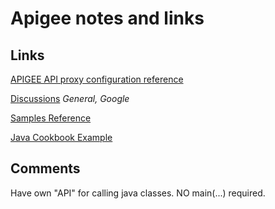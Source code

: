 # Apigee notes and links

## Links

[APIGEE API proxy configuration reference](https://cloud.google.com/apigee/docs/api-platform/reference/api-proxy-configuration-reference#baseconfig)

[Discussions](https://www.googlecloudcommunity.com/gc/Cloud-Forums/ct-p/cloud-forums) _General, Google_

[Samples Reference](https://docs.apigee.com/api-platform/samples/samples-reference)

[Java Cookbook Example](https://github.com/apigee/api-platform-samples/tree/master/doc-samples/java-cookbook)

## Comments

Have own "API" for calling java classes. NO main(...) required.

